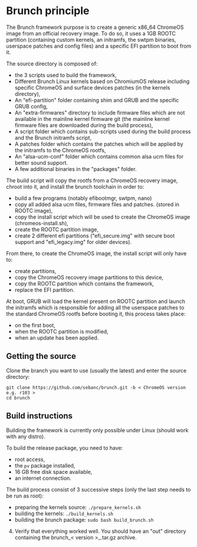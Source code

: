# Brunch principle

The Brunch framework purpose is to create a generic x86_64 ChromeOS image from an official recovery image. To do so, it uses a 1GB ROOTC partition (containing custom kernels, an initramfs, the swtpm binaries, userspace patches and config files) and a specific EFI partition to boot from it.

The source directory is composed of:
- the 3 scripts used to build the framework,
- Different Brunch Linux kernels based on ChromiumOS release including specific ChromeOS and surface devices patches (in the kernels directory),
- An "efi-partition" folder containing shim and GRUB and the specific GRUB config,
- An "extra-firmwares" directory to include firmware files which are not available in the mainline kernel firmware git (the mainline kernel firmware files are downloaded during the build process),
- A script folder which contains sub-scripts used during the build process and the Brunch initramfs script,
- A patches folder which contains the patches which will be applied by the initramfs to the ChromeOS rootfs,
- An "alsa-ucm-conf" folder which contains common alsa ucm files for better sound support.
- A few additional binaries in the "packages" folder.

The build script will copy the rootfs from a ChromeOS recovery image, chroot into it, and install the brunch toolchain in order to:
- build a few programs (notably efibootmgr, swtpm, nano)
- copy all added alsa ucm files, firmware files and patches. (stored in ROOTC image),
- copy the install script which will be used to create the ChromeOS image (chromeos-install.sh),
- create the ROOTC partition image,
- create 2 different efi partitions ("efi_secure.img" with secure boot support and "efi_legacy.img" for older devices).

From there, to create the ChromeOS image, the install script will only have to:
- create partitions,
- copy the ChromeOS recovery image partitions to this device,
- copy the ROOTC partition which contains the framework,
- replace the EFI partition.

At boot, GRUB will load the kernel present on ROOTC partition and launch the initramfs which is responsible for adding all the userspace patches to the standard ChromeOS rootfs before booting it, this process takes place:
- on the first boot,
- when the ROOTC partition is modified,
- when an update has been applied.

## Getting the source

Clone the branch you want to use (usually the latest) and enter the source directory:

```
git clone https://github.com/sebanc/brunch.git -b < ChromeOS version e.g. r103 >
cd brunch
```

## Build instructions

Building the framework is currently only possible under Linux (should work with any distro).

To build the release package, you need to have:
- root access,
- the `pv` package installed,
- 16 GB free disk space available,
- an internet connection.

The build process consist of 3 successive steps (only the last step needs to be run as root):
- preparing the kernels source:
`./prepare_kernels.sh`
- building the kernels:
`./build_kernels.sh`
- building the brunch package:
`sudo bash build_brunch.sh`

4. Verify that everything worked well. You should have an "out" directory containing the brunch_< version >_<date>.tar.gz archive.

